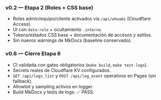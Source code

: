 
### v0.2 — Etapa 2 (Roles + CSS base)
- Roles admin/equipo/cliente activados vía `/api/whoami` (Cloudflare Access).
- UI con `data-role` + ocultamiento `.interno`.
- Tokens/estados CSS base + documentación de accesos y estilos.
- Sin nuevos warnings de MkDocs (baseline conservado).

### v0.6 — Cierre Etapa 6
- CI validada con gates obligatorios (`make build`, `make test-logs`).
- Secrets reales de Cloudflare KV configurados.
- `GET /api/logs_list` y `POST /api/log_event` operativos en Pages (sin fallback).
- Allowlist y sampling activos en logger.
- Build MkDocs y tests de logs: ✅ PASS.
